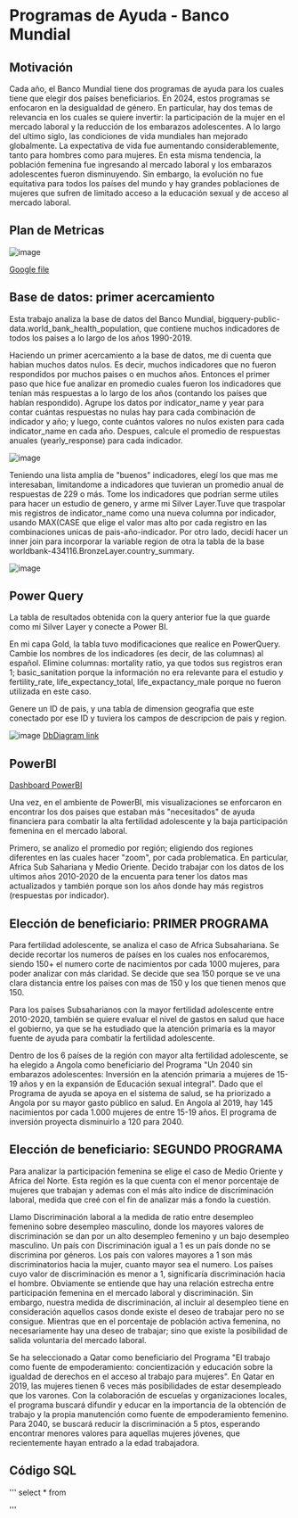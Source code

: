 # Programas de Ayuda - Banco Mundial

## **Motivación** 
Cada año, el Banco Mundial tiene dos programas de ayuda para los cuales tiene que elegir dos países beneficiarios. En 2024, estos programas se enfocaron en la desigualdad de género. En particular, hay dos temas de relevancia en los cuales se quiere invertir: la participación de la mujer en el mercado laboral y la reducción de los embarazos adolescentes. 
A lo largo del ultimo siglo, las condiciones de vida mundiales han mejorado globalmente. La expectativa de vida fue aumentando considerablemente, tanto para hombres como para mujeres. En esta misma tendencia, la población femenina fue ingresando al mercado laboral y los embarazos adolescentes fueron disminuyendo. Sin embargo, la evolución no fue equitativa para todos los países del mundo y hay grandes poblaciones de mujeres que sufren de limitado acceso a la educación sexual y de acceso al mercado laboral.

## **Plan de Metricas**

![image](https://github.com/user-attachments/assets/9871dd8d-84cb-48ab-8d1f-c5b18a18ca40)

[Google file](https://docs.google.com/spreadsheets/d/1KKse8wZxhNrMu-JPZgr1lYuoET-QHiHb/edit?gid=750930123#gid=750930123)

## **Base de datos: primer acercamiento** 
Esta trabajo analiza la base de datos del Banco Mundial, bigquery-public-data.world_bank_health_population, que contiene muchos indicadores de todos los paises a lo largo de los años 1990-2019.

Haciendo un primer acercamiento a la base de datos, me di cuenta que habian muchos datos nulos. Es decir, muchos indicadores que no fueron respondidos por muchos paises o en muchos años. Entonces el primer paso que hice fue analizar en promedio cuales fueron los indicadores que tenían más respuestas a lo largo de los años (contando los países que habían respondido). Agrupe los datos por indicator_name y year para contar cuántas respuestas no nulas hay para cada combinación de indicador y año; y luego, conte cuántos valores no nulos existen para cada indicator_name en cada año. Despues, calcule el promedio de respuestas anuales (yearly_response) para cada indicador. 

![image](https://github.com/user-attachments/assets/5615214b-c755-4aa9-8ebd-d80ddd1b2dc5)

Teniendo una lista amplia de "buenos" indicadores, elegí los que mas me interesaban, limitandome a indicadores que tuvieran un promedio anual de respuestas de 229 o más.
Tome los indicadores que podrían serme utiles para hacer un estudio de genero, y arme mi Silver Layer.Tuve que traspolar mis registros de indicator_name como una nueva columna por indicador, usando MAX(CASE que elige el valor mas alto por cada registro en las combinaciones unicas de pais-año-indicador.
Por otro lado, decidí hacer un inner join para incorporar la variable region de otra la tabla de la base worldbank-434116.BronzeLayer.country_summary. 

![image](https://github.com/user-attachments/assets/ffcb47cf-e3ab-4522-995b-8b0780c39461)


## **Power Query**

La tabla de resultados obtenida con la query anterior fue la que guarde como mi Silver Layer y conecte a Power BI. 

En mi capa Gold, la tabla tuvo modificaciones que realice en PowerQuery. Cambie los nombres de los indicadores (es decir, de las columnas) al español.
Elimine columnas: mortality ratio, ya que todos sus registros eran 1; basic_sanitation porque la información no era relevante para el estudio y fertility_rate, life_expectancy_total, life_expactancy_male porque no fueron utilizada en este caso. 

Genere un ID de pais, y una tabla de dimension geografia que este conectado por ese ID y tuviera los campos de descripcion de pais y region.

![image](https://github.com/user-attachments/assets/479a976f-b375-4e32-b321-b2c820debb94)
[DbDiagram link](https://dbdiagram.io/d/WorldBank-66f9d9303430cb846c00033f)


## **PowerBI**

[Dashboard PowerBI](https://app.powerbi.com/groups/me/reports/2ca79f20-1803-4c48-a5e0-982da3db7042/d501943250208d7e3955?experience=power-bi)

Una vez, en el ambiente de PowerBI, mis visualizaciones se enforcaron en encontrar los dos paises que estaban más "necesitados" de ayuda financiera para combatir la alta fertilidad adolescente y la baja participación femenina en el mercado laboral. 

Primero, se analizo el promedio por región; eligiendo dos regiones diferentes en las cuales hacer "zoom", por cada problematica. En particular, Africa Sub Sahariana y Medio Oriente. Decido trabajar con los datos de los ultimos años 2010-2020 de la encuenta para tener los datos mas actualizados y también porque son los años donde hay más registros (respuestas por indicador).

## **Elección de beneficiario: PRIMER PROGRAMA**
Para fertilidad adolescente, se analiza el caso de Africa Subsahariana. Se decide recortar los numeros de países en los cuales nos enfocaremos, siendo 150+ el numero corte de nacimientos por cada 1000 mujeres, para poder analizar con más claridad. Se decide que sea 150 porque se ve una clara distancia entre los países con mas de 150 y los que tienen menos que 150. 

Para los países Subsaharianos con la mayor fertilidad adolescente entre 2010-2020, también se quiere evaluar el nivel de gastos en salud que hace el gobierno, ya que se ha estudiado que la atención primaria es la mayor fuente de ayuda para combatir la fertilidad adolescente.

Dentro de los 6 países de la región con mayor alta fertilidad adolescente, se ha elegido a Angola como beneficiario del Programa "Un 2040 sin embarazos adolescentes: Inversión en la atención primaria a mujeres de 15-19 años y en la expansión de Educación sexual integral". Dado que el Programa de ayuda se apoya en el sistema de salud, se ha priorizado a Angola por su mayor gasto público en salud. En Angola al 2019, hay 145 nacimientos por cada 1.000 mujeres de entre 15-19 años. El programa de inversión proyecta disminuirlo a 120 para 2040.

## **Elección de beneficiario: SEGUNDO PROGRAMA** 
Para analizar la participación femenina se elige el caso de Medio Oriente y Africa del Norte. Esta región es la que cuenta con el menor porcentaje de mujeres que trabajan y ademas con el más alto indice de discriminación laboral, medida que creé con el fin de analizar más a fondo la cuestión. 

Llamo Discriminación laboral a la medida de ratio entre desempleo femenino sobre desempleo masculino, donde los mayores valores de discriminación se dan por un alto desempleo femenino y un bajo desempleo masculino. Un país con Discriminación igual a 1 es un país donde no se discrimina por géneros. Los país con valores mayores a 1 son más discriminatorios hacia la mujer, cuanto mayor sea el numero.  Los países cuyo valor de discriminación es menor a 1, significaría discriminación hacia el hombre. Obviamente se entiende que hay una relación estrecha entre participación femenina en el mercado laboral y discriminación. Sin embargo, nuestra medida de discriminación, al incluir al desempleo tiene en consideración aquellos casos donde existe el deseo de trabajar pero no se consigue. Mientras que en el porcentaje de población activa femenina, no necesariamente hay una deseo de trabajar; sino que existe la posibilidad de salida voluntaria del mercado laboral.

Se ha seleccionado a Qatar como beneficiario del Programa "El trabajo como fuente de empoderamiento: concientización y educación sobre la igualdad de derechos en el acceso al trabajo para mujeres". En Qatar en 2019, las mujeres tienen 6 veces más posibilidades de estar desempleado que los varones. Con la colaboración de escuelas y organizaciones locales, el programa buscará difundir y educar en la importancia de la obtención de trabajo y la propia manutención como fuente de empoderamiento femenino. Para 2040, se buscará reducir la discriminación a 5 ptos, esperando encontrar menores valores para aquellas mujeres jóvenes, que recientemente hayan entrado a la edad trabajadora.


## **Código SQL** 

'''
select * 
from

'''



